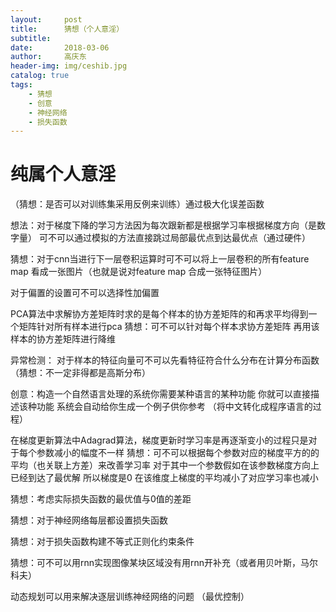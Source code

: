 ```yaml
---
layout:     post
title:      猜想（个人意淫）
subtitle:   
date:       2018-03-06
author:     高庆东
header-img: img/ceshib.jpg
catalog: true
tags:
    - 猜想
    - 创意
    - 神经网络
    - 损失函数
---
```



# 纯属个人意淫

（猜想：是否可以对训练集采用反例来训练）通过极大化误差函数

想法：对于梯度下降的学习方法因为每次跟新都是根据学习率根据梯度方向（是数字量） 可不可以通过模拟的方法直接跳过局部最优点到达最优点（通过硬件）

猜想：对于cnn当进行下一层卷积运算时可不可以将上一层卷积的所有feature map 看成一张图片（也就是说对feature map 合成一张特征图片）


对于偏置的设置可不可以选择性加偏置


PCA算法中求解协方差矩阵时求的是每个样本的协方差矩阵的和再求平均得到一个矩阵针对所有样本进行pca
  猜想：可不可以针对每个样本求协方差矩阵 再用该样本的协方差矩阵进行降维


异常检测： 对于样本的特征向量可不可以先看特征符合什么分布在计算分布函数（猜想：不一定非得都是高斯分布）


创意：构造一个自然语言处理的系统你需要某种语言的某种功能 你就可以直接描述该种功能 系统会自动给你生成一个例子供你参考  （将中文转化成程序语言的过程）


在梯度更新算法中Adagrad算法，梯度更新时学习率是再逐渐变小的过程只是对于每个参数减小的幅度不一样  猜想：可不可以根据每个参数对应的梯度平方的的平均（也关联上方差）来改善学习率 对于其中一个参数假如在该参数梯度方向上已经到达了最优解 所以梯度是0 在该维度上梯度的平均减小了对应学习率也减小


猜想：考虑实际损失函数的最优值与0值的差距

猜想：对于神经网络每层都设置损失函数

猜想：对于损失函数构建不等式正则化约束条件

猜想：可不可以用rnn实现图像某块区域没有用rnn开补充（或者用贝叶斯，马尔科夫）



动态规划可以用来解决逐层训练神经网络的问题 （最优控制）
